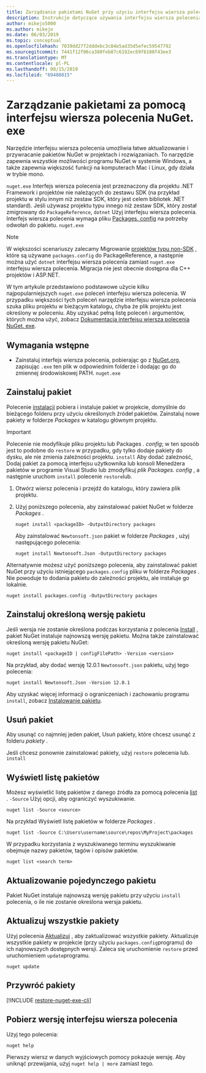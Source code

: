 ```yaml
---
title: Zarządzanie pakietami NuGet przy użyciu interfejsu wiersza polecenia NuGet. exe
description: Instrukcje dotyczące używania interfejsu wiersza polecenia NuGet. exe do pracy z pakietami NuGet.
author: mikejo5000
ms.author: mikejo
ms.date: 06/03/2019
ms.topic: conceptual
ms.openlocfilehash: 7039dd27f2dddebc3c84e5ad35d5efec59547792
ms.sourcegitcommit: 7441f12f06ca380feb87c6192ec69f6108f43ee3
ms.translationtype: MT
ms.contentlocale: pl-PL
ms.lasthandoff: 08/15/2019
ms.locfileid: "69488815"
---
```

# <a name="manage-packages-using-the-nugetexe-cli"></a>Zarządzanie pakietami za pomocą interfejsu wiersza polecenia NuGet. exe

Narzędzie interfejsu wiersza polecenia umożliwia łatwe aktualizowanie i przywracanie pakietów NuGet w projektach i rozwiązaniach. To narzędzie zapewnia wszystkie możliwości programu NuGet w systemie Windows, a także zapewnia większość funkcji na komputerach Mac i Linux, gdy działa w trybie mono.

`nuget.exe` Interfejs wiersza polecenia jest przeznaczony dla projektu .NET Framework i projektów nie należących do zestawu SDK (na przykład projektu w stylu innym niż zestaw SDK, który jest celem bibliotek .NET standard). Jeśli używasz projektu typu innego niż zestaw SDK, który został zmigrowany do `PackageReference`, `dotnet` Użyj interfejsu wiersza polecenia. Interfejs wiersza polecenia wymaga pliku [Packages. config](../reference/packages-config.md) na potrzeby odwołań do pakietu. `nuget.exe`

> [!NOTE]
> W większości scenariuszy zalecamy Migrowanie [projektów typu non-SDK](../consume-packages/migrate-packages-config-to-package-reference.md) , które są używane `packages.config` do PackageReference, a następnie można użyć `dotnet` interfejsu wiersza polecenia zamiast `nuget.exe` interfejsu wiersza polecenia. Migracja nie jest obecnie dostępna dla C++ projektów i ASP.NET.

W tym artykule przedstawiono podstawowe użycie kilku najpopularniejszych `nuget.exe` poleceń interfejsu wiersza polecenia. W przypadku większości tych poleceń narzędzie interfejsu wiersza polecenia szuka pliku projektu w bieżącym katalogu, chyba że plik projektu jest określony w poleceniu. Aby uzyskać pełną listę poleceń i argumentów, których można użyć, zobacz [Dokumentacja interfejsu wiersza polecenia NuGet. exe](../reference/nuget-exe-cli-reference.md).

## <a name="prerequisites"></a>Wymagania wstępne

- Zainstaluj interfejs wiersza polecenia, pobierając go z [NuGet.org](https://dist.nuget.org/win-x86-commandline/latest/nuget.exe), zapisując `.exe` ten plik w odpowiednim folderze i dodając go do zmiennej środowiskowej PATH. `nuget.exe`

## <a name="install-a-package"></a>Zainstaluj pakiet

Polecenie [instalacji](../reference/cli-reference/cli-ref-install.md) pobiera i instaluje pakiet w projekcie, domyślnie do bieżącego folderu przy użyciu określonych źródeł pakietów. Zainstaluj nowe pakiety w folderze *Packages* w katalogu głównym projektu.

> [!IMPORTANT]
> Polecenie nie modyfikuje pliku projektu lub Packages *. config*; w ten sposób jest to podobne do `restore` w przypadku, gdy tylko dodaje pakiety do dysku, ale nie zmienia zależności projektu. `install` Aby dodać zależność, Dodaj pakiet za pomocą interfejsu użytkownika lub konsoli Menedżera pakietów w programie Visual Studio lub zmodyfikuj *plik Packages. config* , a następnie uruchom `install` polecenie `restore`lub.

1. Otwórz wiersz polecenia i przejdź do katalogu, który zawiera plik projektu.

2. Użyj poniższego polecenia, aby zainstalować pakiet NuGet w folderze *Packages* .

    ```cli
    nuget install <packageID> -OutputDirectory packages
    ```

    Aby zainstalować `Newtonsoft.json` pakiet w folderze *Packages* , użyj następującego polecenia:

    ```cli
    nuget install Newtonsoft.Json -OutputDirectory packages
    ```

Alternatywnie możesz użyć poniższego polecenia, aby zainstalować pakiet NuGet przy użyciu istniejącego `packages.config` pliku w folderze *Packages* . Nie powoduje to dodania pakietu do zależności projektu, ale instaluje go lokalnie.

```cli
nuget install packages.config -OutputDirectory packages
```

## <a name="install-a-specific-version-of-a-package"></a>Zainstaluj określoną wersję pakietu

Jeśli wersja nie zostanie określona podczas korzystania z polecenia [Install](../reference/cli-reference/cli-ref-install.md) , pakiet NuGet instaluje najnowszą wersję pakietu. Można także zainstalować określoną wersję pakietu NuGet:

```cli
nuget install <packageID | configFilePath> -Version <version>
```

Na przykład, aby dodać wersję 12.0.1 `Newtonsoft.json` pakietu, użyj tego polecenia:

```cli
nuget install Newtonsoft.Json -Version 12.0.1
```

Aby uzyskać więcej informacji o ograniczeniach i zachowaniu programu `install`, zobacz [Instalowanie pakietu](#install-a-package).

## <a name="remove-a-package"></a>Usuń pakiet

Aby usunąć co najmniej jeden pakiet, Usuń pakiety, które chcesz usunąć z folderu *pakiety* .

Jeśli chcesz ponownie zainstalować pakiety, użyj `restore` polecenia lub. `install`

## <a name="list-packages"></a>Wyświetl listę pakietów

Możesz wyświetlić listę pakietów z danego źródła za pomocą polecenia [list](../reference/cli-reference/cli-ref-list.md) . `-Source` Użyj opcji, aby ograniczyć wyszukiwanie.

```cli
nuget list -Source <source>
```

Na przykład Wyświetl listę pakietów w folderze *Packages* .

```cli
nuget list -Source C:\Users\username\source\repos\MyProject\packages
```

W przypadku korzystania z wyszukiwanego terminu wyszukiwanie obejmuje nazwy pakietów, tagów i opisów pakietów.

```cli
nuget list <search term>
```

## <a name="update-an-individual-package"></a>Aktualizowanie pojedynczego pakietu

Pakiet NuGet instaluje najnowszą wersję pakietu przy użyciu `install` polecenia, o ile nie zostanie określona wersja pakietu.

## <a name="update-all-packages"></a>Aktualizuj wszystkie pakiety

Użyj polecenia [Aktualizuj](../reference/cli-reference/cli-ref-update.md) , aby zaktualizować wszystkie pakiety. Aktualizuje wszystkie pakiety w projekcie (przy użyciu `packages.config`programu) do ich najnowszych dostępnych wersji. Zaleca się uruchomienie `restore` przed uruchomieniem `update`programu.

```cli
nuget update
```

## <a name="restore-packages"></a>Przywróć pakiety

[!INCLUDE [restore-nuget-exe-cli](includes/restore-nuget-exe-cli.md)]

## <a name="get-the-cli-version"></a>Pobierz wersję interfejsu wiersza polecenia

Użyj tego polecenia:

```cli
nuget help
```

Pierwszy wiersz w danych wyjściowych pomocy pokazuje wersję. Aby uniknąć przewijania, użyj `nuget help | more` zamiast tego.